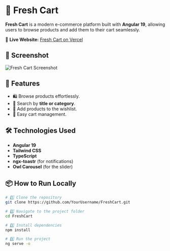 # 🛒 Fresh Cart

**Fresh Cart** is a modern e-commerce platform built with **Angular 19**, allowing users to browse products and add them to their cart seamlessly.

🔗 **Live Website:** [Fresh Cart on Vercel](https://fresh-cart-main-seven.vercel.app/home)

## 📸 Screenshot
![Fresh Cart Screenshot](https://fresh-cart-smoky-eight.vercel.app/assets/images/grocery-banner-2.jpeg)

## 🚀 Features
- 🛍️ Browse products effortlessly.
- 🔎 Search by **title or category**.
- 💖 Add products to the wishlist.
- 🛒 Easy cart management.

## 🛠️ Technologies Used
- **Angular 19**
- **Tailwind CSS**
- **TypeScript**
- **ngx-toastr** (for notifications)
- **Owl Carousel** (for the slider)

## 📦 How to Run Locally
```sh
# 1️⃣ Clone the repository
git clone https://github.com/YourUsername/FreshCart.git

# 2️⃣ Navigate to the project folder
cd FreshCart

# 3️⃣ Install dependencies
npm install

# 4️⃣ Run the project
ng serve -o
